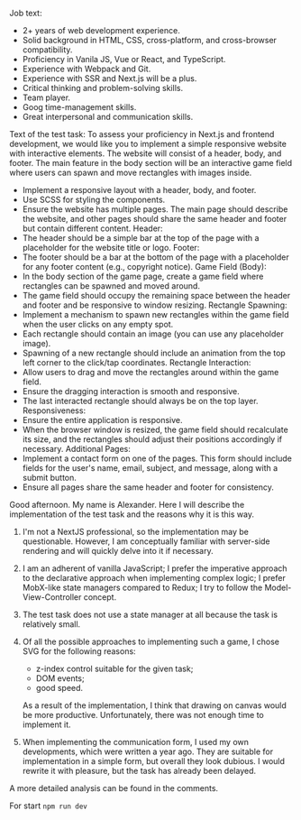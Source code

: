 Job text:
- 2+ years of web development experience.
- Solid background in HTML, CSS, cross-platform, and cross-browser compatibility.
- Proficiency in Vanila JS, Vue or React, and TypeScript.
- Experience with Webpack and Git.
- Experience with SSR and Next.js will be a plus.
- Critical thinking and problem-solving skills.
- Team player.
- Goog time-management skills.
- Great interpersonal and communication skills.

Text of the test task:
To assess your proficiency in Next.js and frontend development, we would like you to implement a simple responsive website with interactive elements. The website will consist of a header, body, and footer. The main feature in the body section will be an interactive game field where users can spawn and move rectangles with images inside.
- Implement a responsive layout with a header, body, and footer.
- Use SCSS for styling the components.
- Ensure the website has multiple pages. The main page should describe the website, and other pages should share the same header and footer but contain different content.
  Header:
- The header should be a simple bar at the top of the page with a placeholder for the website title or logo.
  Footer:
- The footer should be a bar at the bottom of the page with a placeholder for any footer content (e.g., copyright notice).
  Game Field (Body):
- In the body section of the game page, create a game field where rectangles can be spawned and moved around.
- The game field should occupy the remaining space between the header and footer and be responsive to window resizing.
  Rectangle Spawning:
- Implement a mechanism to spawn new rectangles within the game field when the user clicks on any empty spot.
- Each rectangle should contain an image (you can use any placeholder image).
- Spawning of a new rectangle should include an animation from the top left corner to the click/tap coordinates.
  Rectangle Interaction:
- Allow users to drag and move the rectangles around within the game field.
- Ensure the dragging interaction is smooth and responsive.
- The last interacted rectangle should always be on the top layer.
  Responsiveness:
- Ensure the entire application is responsive.
- When the browser window is resized, the game field should recalculate its size, and the rectangles should adjust their positions accordingly if necessary.
  Additional Pages:
- Implement a contact form on one of the pages. This form should include fields for the user's name, email, subject, and message, along with a submit button.
- Ensure all pages share the same header and footer for consistency.


Good afternoon. My name is Alexander. Here I will describe the implementation of the test task and the reasons why it is this way.
1. I'm not a NextJS professional, so the implementation may be questionable. However, I am conceptually familiar with server-side rendering and will quickly delve into it if necessary.
2. I am an adherent of vanilla JavaScript; I prefer the imperative approach to the declarative approach when implementing complex logic; I prefer MobX-like state managers compared to Redux; I try to follow the Model-View-Controller concept.
3. The test task does not use a state manager at all because the task is relatively small.
4. Of all the possible approaches to implementing such a game, I chose SVG for the following reasons:
   - z-index control suitable for the given task;
   - DOM events;
   - good speed.
   
   As a result of the implementation, I think that drawing on canvas would be more productive. Unfortunately, there was not enough time to implement it.
5. When implementing the communication form, I used my own developments, which were written a year ago. They are suitable for implementation in a simple form, but overall they look dubious. I would rewrite it with pleasure, but the task has already been delayed.

A more detailed analysis can be found in the comments.

For start
```npm run dev```